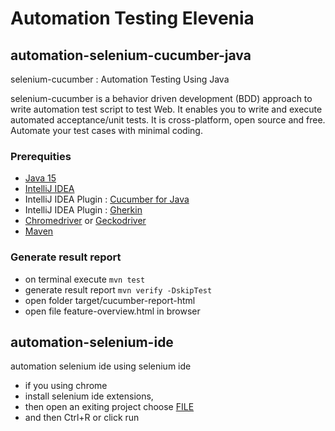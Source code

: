 # Automation Testing Elevenia

## automation-selenium-cucumber-java

selenium-cucumber : Automation Testing Using Java

selenium-cucumber is a behavior driven development (BDD) approach to write automation test script to test Web.
It enables you to write and execute automated acceptance/unit tests.
It is cross-platform, open source and free.
Automate your test cases with minimal coding.

### Prerequities

- [Java 15](https://www.oracle.com/java/technologies/javase/jdk15-archive-downloads.html)
- [IntelliJ IDEA](https://www.jetbrains.com/idea/download/)
- IntelliJ IDEA Plugin : [Cucumber for Java](https://plugins.jetbrains.com/plugin/7212-cucumber-for-java)
- IntelliJ IDEA Plugin : [Gherkin](https://plugins.jetbrains.com/plugin/9164-gherkin)
- [Chromedriver](https://chromedriver.chromium.org/downloads)
  or [Geckodriver](https://github.com/mozilla/geckodriver/releases)
- [Maven](https://maven.apache.org/download.cgi)

### Generate result report

- on terminal execute `mvn test`
- generate result report `mvn verify -DskipTest`
- open folder target/cucumber-report-html
- open file feature-overview.html in browser

## automation-selenium-ide

automation selenium ide using selenium ide

- if you using chrome
- install selenium ide extensions,
- then open an exiting project choose [FILE](elevenia.side)
- and then Ctrl+R or click run
